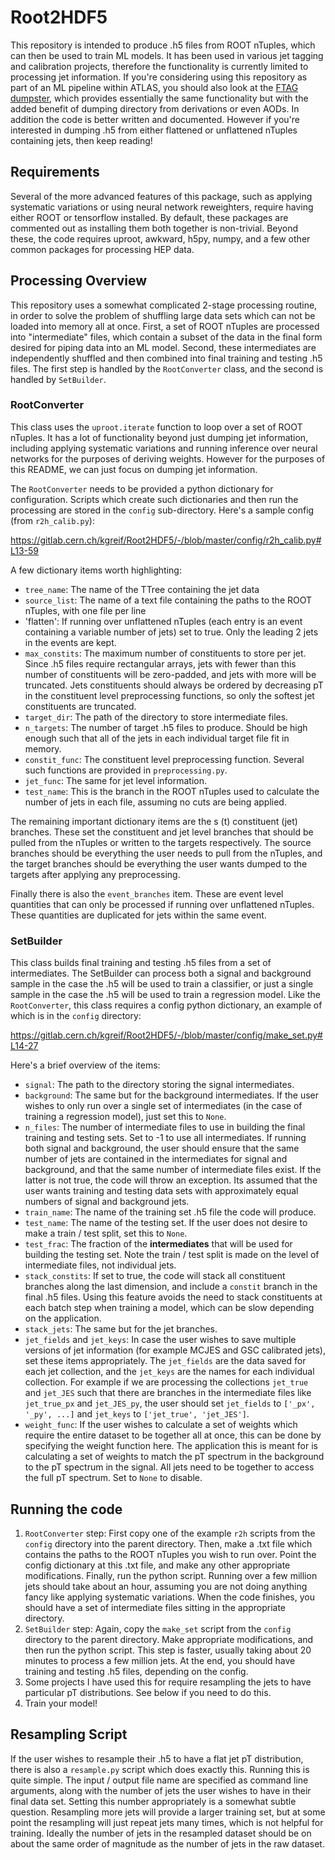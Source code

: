 # Root2HDF5

This repository is intended to produce .h5 files from ROOT nTuples, which can then be used to train ML models. It has been used in various jet tagging and calibration projects, therefore the functionality is currently limited to processing jet information. If you're considering using this repository as part of an ML pipeline within ATLAS, you should also look at the [FTAG dumpster](https://training-dataset-dumper.docs.cern.ch/), which provides essentially the same functionality but with the added benefit of dumping directory from derivations or even AODs. In addition the code is better written and documented. However if you're interested in dumping .h5 from either flattened or unflattened nTuples containing jets, then keep reading!

## Requirements

Several of the more advanced features of this package, such as applying systematic variations or using neural network reweighters, require having either ROOT or tensorflow installed. By default, these packages are commented out as installing them both together is non-trivial. Beyond these, the code requires uproot, awkward, h5py, numpy, and a few other common packages for processing HEP data.

## Processing Overview

This repository uses a somewhat complicated 2-stage processing routine, in order to solve the problem of shuffling large data sets which can not be loaded into memory all at once. First, a set of ROOT nTuples are processed into "intermediate" files, which contain a subset of the data in the final form desired for piping data into an ML model. Second, these intermediates are independently shuffled and then combined into final training and testing .h5 files. The first step is handled by the `RootConverter` class, and the second is handled by `SetBuilder`.

### RootConverter

This class uses the `uproot.iterate` function to loop over a set of ROOT nTuples. It has a lot of functionality beyond just dumping jet information, including applying systematic variations and running inference over neural networks for the purposes of deriving weights. However for the purposes of this README, we can just focus on dumping jet information.

The `RootConverter` needs to be provided a python dictionary for configuration. Scripts which create such dictionaries and then run the processing are stored in the `config` sub-directory. Here's a sample config (from `r2h_calib.py`):

https://gitlab.cern.ch/kgreif/Root2HDF5/-/blob/master/config/r2h_calib.py#L13-59

A few dictionary items worth highlighting:
- `tree_name`: The name of the TTree containing the jet data
- `source_list`: The name of a text file containing the paths to the ROOT nTuples, with one file per line
- 'flatten': If running over unflattened nTuples (each entry is an event containing a variable number of jets) set to true. Only the leading 2 jets in the events are kept.
- `max_constits`: The maximum number of constituents to store per jet. Since .h5 files require rectangular arrays, jets with fewer than this number of constituents will be zero-padded, and jets with more will be truncated. Jets constituents should always be ordered by decreasing pT in the constituent level preprocessing functions, so only the softest jet constituents are truncated.
- `target_dir`: The path of the directory to store intermediate files.
- `n_targets`: The number of target .h5 files to produce. Should be high enough such that all of the jets in each individual target file fit in memory.
- `constit_func`: The constituent level preprocessing function. Several such functions are provided in `preprocessing.py`.
- `jet_func`: The same for jet level information.
- `test_name`: This is the branch in the ROOT nTuples used to calculate the number of jets in each file, assuming no cuts are being applied.

The remaining important dictionary items are the s (t) constituent (jet) branches. These set the constituent and jet level branches that should be pulled from the nTuples or written to the targets respectively. The source branches should be everything the user needs to pull from the nTuples, and the target branches should be everything the user wants dumped to the targets after applying any preprocessing.

Finally there is also the `event_branches` item. These are event level quantities that can only be processed if running over unflattened nTuples. These quantities are duplicated for jets within the same event.

### SetBuilder

This class builds final training and testing .h5 files from a set of intermediates. The SetBuilder can process both a signal and background sample in the case the .h5 will be used to train a classifier, or just a single sample in the case the .h5 will be used to train a regression model. Like the `RootConverter`, this class requires a config python dictionary, an example of which is in the `config` directory:

https://gitlab.cern.ch/kgreif/Root2HDF5/-/blob/master/config/make_set.py#L14-27

Here's a brief overview of the items:
- `signal`: The path to the directory storing the signal intermediates.
- `background`: The same but for the background intermediates. If the user wishes to only run over a single set of intermediates (in the case of training a regression model), just set this to `None`.
- `n_files`: The number of intermediate files to use in building the final training and testing sets. Set to -1 to use all intermediates. If running both signal and background, the user should ensure that the same number of jets are contained in the intermediates for signal and background, and that the same number of intermediate files exist. If the latter is not true, the code will throw an exception. Its assumed that the user wants training and testing data sets with approximately equal numbers of signal and background jets.
- `train_name`: The name of the training set .h5 file the code will produce.
- `test_name`: The name of the testing set. If the user does not desire to make a train / test split, set this to `None`.
- `test_frac`: The fraction of the **intermediates** that will be used for building the testing set. Note the train / test split is made on the level of intermediate files, not individual jets.
- `stack_constits`: If set to true, the code will stack all constituent branches along the last dimension, and include a `constit` branch in the final .h5 files. Using this feature avoids the need to stack constituents at each batch step when training a model, which can be slow depending on the application.
- `stack_jets`: The same but for the jet branches.
- `jet_fields` and `jet_keys`: In case the user wishes to save multiple versions of jet information (for example MCJES and GSC calibrated jets), set these items appropriately. The `jet_fields` are the data saved for each jet collection, and the `jet_keys` are the names for each individual collection. For example if we are processing the collections `jet_true` and `jet_JES` such that there are branches in the intermediate files like `jet_true_px` and `jet_JES_py`, the user should set `jet_fields` to `['_px', '_py', ...]` and `jet_keys` to `['jet_true', 'jet_JES']`. 
- `weight_func`: If the user wishes to calculate a set of weights which require the entire dataset to be together all at once, this can be done by specifying the weight function here. The application this is meant for is calculating a set of weights to match the pT spectrum in the background to the pT spectrum in the signal. All jets need to be together to access the full pT spectrum. Set to `None` to disable.

## Running the code

1. `RootConverter` step: First copy one of the example `r2h` scripts from the `config` directory into the parent directory. Then, make a .txt file which contains the paths to the ROOT nTuples you wish to run over. Point the config dictionary at this .txt file, and make any other appropriate modifications. Finally, run the python script. Running over a few million jets should take about an hour, assuming you are not doing anything fancy like applying systematic variations. When the code finishes, you should have a set of intermediate files sitting in the appropriate directory.
2. `SetBuilder` step: Again, copy the `make_set` script from the `config` directory to the parent directory. Make appropriate modifications, and then run the python script. This step is faster, usually taking about 20 minutes to process a few million jets. At the end, you should have training and testing .h5 files, depending on the config.
3. Some projects I have used this for require resampling the jets to have particular pT distributions. See below if you need to do this.
4. Train your model!

## Resampling Script

If the user wishes to resample their .h5 to have a flat jet pT distribution, there is also a `resample.py` script which does exactly this. Running this is quite simple. The input / output file name are specified as command line arguments, along with the number of jets the user wishes to have in their final data set. Setting this number appropriately is a somewhat subtle question. Resampling more jets will provide a larger training set, but at some point the resampling will just repeat jets many times, which is not helpful for training. Ideally the number of jets in the resampled dataset should be on about the same order of magnitude as the number of jets in the raw dataset. 

